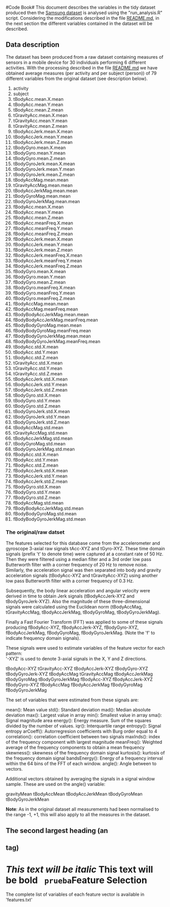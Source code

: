 #Code Book#
This document describes the variables in the tidy dataset produced then the [Samsung dataset](https://d396qusza40orc.cloudfront.net/getdata%2Fprojectfiles%2FUCI%20HAR%20Dataset.zip) is analysed using the "run_analysis.R" script.
Considering the modifications described in the file [README.md](https://github.com/inesvidal/get-data-course-project/blob/master/README.md), in the next section the different variables contained in the dataset will be described.

## Data description ##

The dataset has been produced from a raw dataset containing measures of sensors in a mobile device for 30 individuals performing 6 different activities. With the processing described in the file [README.md](https://github.com/inesvidal/get-data-course-project/blob/master/README.md) we have obtained average measures (per activity and per subject (person)) of 79 different variables from the original dataset (see description below).

1. activity
2. subject
3. tBodyAcc.mean.X.mean
4. tBodyAcc.mean.Y.mean
5. tBodyAcc.mean.Z.mean
6. tGravityAcc.mean.X.mean
7. tGravityAcc.mean.Y.mean
8. tGravityAcc.mean.Z.mean
9. tBodyAccJerk.mean.X.mean
10. tBodyAccJerk.mean.Y.mean
11. tBodyAccJerk.mean.Z.mean
12. tBodyGyro.mean.X.mean
13. tBodyGyro.mean.Y.mean
14. tBodyGyro.mean.Z.mean
15. tBodyGyroJerk.mean.X.mean
16. tBodyGyroJerk.mean.Y.mean
17. tBodyGyroJerk.mean.Z.mean
18. tBodyAccMag.mean.mean
19. tGravityAccMag.mean.mean
20. tBodyAccJerkMag.mean.mean
21. tBodyGyroMag.mean.mean
22. tBodyGyroJerkMag.mean.mean
23. fBodyAcc.mean.X.mean
24. fBodyAcc.mean.Y.mean
25. fBodyAcc.mean.Z.mean
26. fBodyAcc.meanFreq.X.mean
27. fBodyAcc.meanFreq.Y.mean
28. fBodyAcc.meanFreq.Z.mean
29. fBodyAccJerk.mean.X.mean
30. fBodyAccJerk.mean.Y.mean
31. fBodyAccJerk.mean.Z.mean
32. fBodyAccJerk.meanFreq.X.mean
33. fBodyAccJerk.meanFreq.Y.mean
34. fBodyAccJerk.meanFreq.Z.mean
35. fBodyGyro.mean.X.mean
36. fBodyGyro.mean.Y.mean
37. fBodyGyro.mean.Z.mean
38. fBodyGyro.meanFreq.X.mean
39. fBodyGyro.meanFreq.Y.mean
40. fBodyGyro.meanFreq.Z.mean
41. fBodyAccMag.mean.mean
42. fBodyAccMag.meanFreq.mean
43. fBodyBodyAccJerkMag.mean.mean
44. fBodyBodyAccJerkMag.meanFreq.mean
45. fBodyBodyGyroMag.mean.mean
46. fBodyBodyGyroMag.meanFreq.mean
47. fBodyBodyGyroJerkMag.mean.mean
48. fBodyBodyGyroJerkMag.meanFreq.mean
49. tBodyAcc.std.X.mean
50. tBodyAcc.std.Y.mean
51. tBodyAcc.std.Z.mean
52. tGravityAcc.std.X.mean
53. tGravityAcc.std.Y.mean
54. tGravityAcc.std.Z.mean
55. tBodyAccJerk.std.X.mean
56. tBodyAccJerk.std.Y.mean
57. tBodyAccJerk.std.Z.mean
58. tBodyGyro.std.X.mean
59. tBodyGyro.std.Y.mean
60. tBodyGyro.std.Z.mean
61. tBodyGyroJerk.std.X.mean
62. tBodyGyroJerk.std.Y.mean
63. tBodyGyroJerk.std.Z.mean
64. tBodyAccMag.std.mean
65. tGravityAccMag.std.mean
66. tBodyAccJerkMag.std.mean
67. tBodyGyroMag.std.mean
68. tBodyGyroJerkMag.std.mean
69. fBodyAcc.std.X.mean
70. fBodyAcc.std.Y.mean
71. fBodyAcc.std.Z.mean
72. fBodyAccJerk.std.X.mean
73. fBodyAccJerk.std.Y.mean
74. fBodyAccJerk.std.Z.mean
75. fBodyGyro.std.X.mean
76. fBodyGyro.std.Y.mean
77. fBodyGyro.std.Z.mean
78. fBodyAccMag.std.mean
79. fBodyBodyAccJerkMag.std.mean
80. fBodyBodyGyroMag.std.mean
81. fBodyBodyGyroJerkMag.std.mean

### The original/raw datset ###
The features selected for this database come from the accelerometer and gyroscope 3-axial raw signals tAcc-XYZ and tGyro-XYZ. These time domain signals (prefix 't' to denote time) were captured at a constant rate of 50 Hz. Then they were filtered using a median filter and a 3rd order low pass Butterworth filter with a corner frequency of 20 Hz to remove noise. Similarly, the acceleration signal was then separated into body and gravity acceleration signals (tBodyAcc-XYZ and tGravityAcc-XYZ) using another low pass Butterworth filter with a corner frequency of 0.3 Hz. 

Subsequently, the body linear acceleration and angular velocity were derived in time to obtain Jerk signals (tBodyAccJerk-XYZ and tBodyGyroJerk-XYZ). Also the magnitude of these three-dimensional signals were calculated using the Euclidean norm (tBodyAccMag, tGravityAccMag, tBodyAccJerkMag, tBodyGyroMag, tBodyGyroJerkMag). 

Finally a Fast Fourier Transform (FFT) was applied to some of these signals producing fBodyAcc-XYZ, fBodyAccJerk-XYZ, fBodyGyro-XYZ, fBodyAccJerkMag, fBodyGyroMag, fBodyGyroJerkMag. (Note the 'f' to indicate frequency domain signals). 

These signals were used to estimate variables of the feature vector for each pattern:  
'-XYZ' is used to denote 3-axial signals in the X, Y and Z directions.

tBodyAcc-XYZ
tGravityAcc-XYZ
tBodyAccJerk-XYZ
tBodyGyro-XYZ
tBodyGyroJerk-XYZ
tBodyAccMag
tGravityAccMag
tBodyAccJerkMag
tBodyGyroMag
tBodyGyroJerkMag
fBodyAcc-XYZ
fBodyAccJerk-XYZ
fBodyGyro-XYZ
fBodyAccMag
fBodyAccJerkMag
fBodyGyroMag
fBodyGyroJerkMag

The set of variables that were estimated from these signals are: 

mean(): Mean value
std(): Standard deviation
mad(): Median absolute deviation 
max(): Largest value in array
min(): Smallest value in array
sma(): Signal magnitude area
energy(): Energy measure. Sum of the squares divided by the number of values. 
iqr(): Interquartile range 
entropy(): Signal entropy
arCoeff(): Autorregresion coefficients with Burg order equal to 4
correlation(): correlation coefficient between two signals
maxInds(): index of the frequency component with largest magnitude
meanFreq(): Weighted average of the frequency components to obtain a mean frequency
skewness(): skewness of the frequency domain signal 
kurtosis(): kurtosis of the frequency domain signal 
bandsEnergy(): Energy of a frequency interval within the 64 bins of the FFT of each window.
angle(): Angle between to vectors.

Additional vectors obtained by averaging the signals in a signal window sample. These are used on the angle() variable:

gravityMean
tBodyAccMean
tBodyAccJerkMean
tBodyGyroMean
tBodyGyroJerkMean


**Note**: As in the original dataset all measurements had been normalised to the range -1, +1, this will also apply to all the measures in the dataset.
## The second largest heading (an <h2> tag)
*This text will be italic*
**This text will be bold**
``` prueba```Feature Selection 
=================



The complete list of variables of each feature vector is available in 'features.txt'
